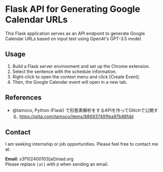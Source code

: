 # Flask API for Generating Google Calendar URLs
This Flask application serves as an API endpoint to generate Google Calendar URLs based on input text using OpenAI's GPT-3.5 model.

## Usage
1. Build a Flask server environment and set up the Chrome extension.
2. Select the sentence with the schedule information.
3. Right-click to open the context menu and click [Create Event].
3. Then, the Google Calendar event will open in a new tab.

## References
- @tamoco, Python (Flask) で形態素解析をするAPIを作ってGlitchで公開する, https://qiita.com/tamoco/items/886937491fea97b88fdd

## Contact
I am seeking internship or job opportunities. Please feel free to contact me at:

**Email:** s3f102400103[at]iniad.org <br>
Please replace `[at]` with `@` when sending an email.
